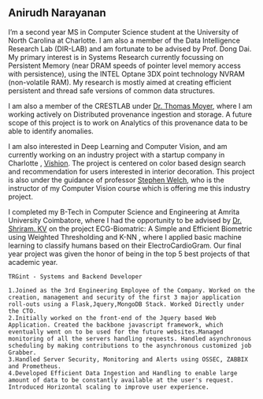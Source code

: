 ## Anirudh Narayanan

I’m a second year MS in Computer Science student at the University of North Carolina at Charlotte. I am also a member of the Data Intelligence Research Lab (DIR-LAB) and am fortunate to be advised by Prof. Dong Dai. My primary interest is in Systems Research currently focussing on Persistent Memory (near DRAM speeds of pointer level memory access with persistence), using the INTEL Optane 3DX point technology NVRAM (non-volatile RAM). My research is mostly aimed at creating efficient persistent and thread safe versions of common data structures. 

I am also a member of the CRESTLAB under [Dr. Thomas Moyer](https://thomasmoyer.org), where I am working actively on Distributed provenance ingestion and storage. A future scope of this project is to work on Analytics of this provenance data to be able to identify anomalies.

I am also interested in Deep Learning and Computer Vision, and am currently working on an industry project with a startup company in Charlotte , [Vishion](https://vishion.co). The project is centered on color based design search and recommendation for users interested in interior decoration. This project is also under the guidance of professor [Stephen Welch](http://www.welchlabs.com/), who is the instructor of my Computer Vision course which is offering me this industry project.

I completed my B-Tech in Computer Science and Engineering at Amrita University Coimbatore, where I had the opportunity to be advised by [Dr. Shriram. KV](https://www.amrita.edu/faculty/kv-shriram) on the project ECG-Biomatric: A Simple and Efficient Biometric using Weighted Thresholding and K-NN , where I applied basic machine learning to classify humans based on their ElectroCardioGram. Our final year project was given the honor of being in the top 5 best projects of that academic year.	


```Work Experience
TRGint - Systems and Backend Developer

1.Joined as the 3rd Engineering Employee of the Company. Worked on the creation, management and security of the first 3 major application roll-outs using a Flask,Jquery,MongoDB Stack. Worked Directly under the CTO.
2.Initially worked on the front-end of the Jquery based Web Application. Created the backbone javascript framework, which eventually went on to be used for the future websites.Managed monitoring of all the servers handling requests. Handled asynchronous scheduling by making contributions to the asynchronous customized job Grabber.
3.Handled Server Security, Monitoring and Alerts using OSSEC, ZABBIX and Prometheus.
4.Developed Efficient Data Ingestion and Handling to enable large amount of data to be constantly available at the user's request. Introduced Horizontal scaling to improve user experience.

```
